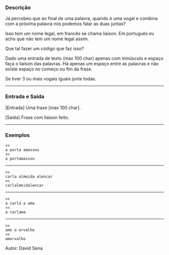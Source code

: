 ### Descrição

Já percebeu que ao final de uma palavra, quando é uma vogal e combina com a próxima palavra nós podemos falar as duas juntas?

Isso tem um nome legal, em francês se chama liaison.
Em português eu acho que não tem um nome legal assim.

Que tal fazer um código que faz isso?

Dado uma entrada de texto (max 100 char) apenas com minúsculo e espaço faça o liaison das palavras.
Há apenas um espaço entre as palavras e não existe espaço no começo ou fim da frase.

Se tiver 3 ou mais vogais iguais junte todas.

---

### Entrada e Saída

[Entrada] Uma frase [max 100 char].

[Saída] Frase com liaison feito.

---

### Exemplos

	>>
	a porta amassou
	<<
	a portamassou
---
	>>
	carla almeida alencar
	<<
	carlalmeidalencar
---
	>>
	a carla a ama
	<<
	a carlama
---
	>>
	amo o orvalho
	<<
	amorvalho
	
Autor: David Sena
